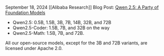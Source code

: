 September 18, 2024
[[Alibaba Research]]
Blog Post: [Qwen 2.5: A Party of Foundation Models](https://qwenlm.github.io/blog/qwen2.5/)


- Qwen2.5: 0.5B, 1.5B, 3B, 7B, 14B, 32B, and 72B
- Qwen2.5-Coder: 1.5B, 7B, and 32B on the way
- Qwen2.5-Math: 1.5B, 7B, and 72B.

All our open-source models, except for the 3B and 72B variants, are licensed under Apache 2.0.